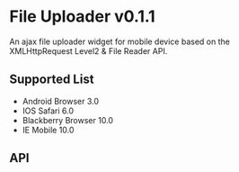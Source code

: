 File Uploader v0.1.1
====
An ajax file uploader widget for mobile device based on the XMLHttpRequest Level2 & File Reader API.

## Supported List
- Android Browser 3.0
- IOS Safari 6.0
- Blackberry Browser 10.0
- IE Mobile 10.0

## API